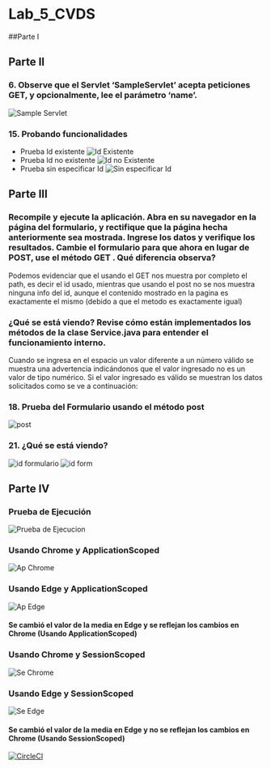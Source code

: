 # Lab_5_CVDS

##Parte I

## Parte II
### 6. Observe que el Servlet ‘SampleServlet’ acepta peticiones GET, y opcionalmente, lee el parámetro ‘name’.
![Sample Servlet](https://github.com/CarlosOrduz777/Lab05_CVDS/blob/ramitos/imagenes/parteII-2.PNG)
### 15. Probando funcionalidades
- Prueba Id existente
![Id Existente](https://github.com/CarlosOrduz777/Lab05_CVDS/blob/ramitos/imagenes/parteIII-3.PNG)
- Prueba Id no existente
![Id no Existente](https://github.com/CarlosOrduz777/Lab05_CVDS/blob/ramitos/imagenes/parteII-3.PNG)
- Prueba sin especificar Id
![Sin especificar Id](https://github.com/CarlosOrduz777/Lab05_CVDS/blob/ramitos/imagenes/parteII-4.PNG)


## Parte III

### Recompile y ejecute la aplicación. Abra en su navegador en la página del formulario, y rectifique que la página hecha anteriormente sea mostrada. Ingrese los datos y verifique los resultados. Cambie el formulario para que ahora en lugar de POST, use el método GET . Qué diferencia observa?

Podemos evidenciar que el usando el GET nos muestra por completo el path, es decir el id usado, mientras que usando el post no se nos muestra ninguna info del id, aunque el contenido mostrado en la pagina es exactamente el mismo (debido a que el metodo es exactamente igual)

### ¿Qué se está viendo? Revise cómo están implementados los métodos de la clase Service.java para entender el funcionamiento interno.

Cuando se ingresa en el espacio un valor diferente a un número válido se muestra una advertencia indicándonos que el valor ingresado no es un valor de tipo numérico. Si el valor ingresado es válido se muestran los datos solicitados como se ve a continuación:

### 18. Prueba del Formulario usando el método post
![post](https://github.com/CarlosOrduz777/Lab05_CVDS/blob/ramitos/imagenes/parteIII-2.PNG)
### 21. ¿Qué se está viendo?
![id formulario](https://github.com/CarlosOrduz777/Lab05_CVDS/blob/ramitos/imagenes/parteIII-1.PNG)
![id form](https://github.com/CarlosOrduz777/Lab05_CVDS/blob/ramitos/imagenes/parteIII-3.PNG)
## Parte IV
### Prueba de Ejecución
![Prueba de Ejecucion](https://github.com/CarlosOrduz777/Lab05_CVDS/blob/ramitos/imagenes/parteIV.PNG)
### Usando Chrome y ApplicationScoped
![Ap Chrome](https://github.com/CarlosOrduz777/Lab05_CVDS/blob/ramitos/imagenes/parteIV-1.PNG)
### Usando Edge y ApplicationScoped
![Ap Edge](https://github.com/CarlosOrduz777/Lab05_CVDS/blob/ramitos/imagenes/parteIV-2.PNG)
#### Se cambió el valor de la media en Edge y se reflejan los cambios en Chrome (Usando ApplicationScoped)
### Usando Chrome y SessionScoped
![Se Chrome](https://github.com/CarlosOrduz777/Lab05_CVDS/blob/ramitos/imagenes/parteIV-4.PNG)
### Usando Edge y SessionScoped
![Se Edge](https://github.com/CarlosOrduz777/Lab05_CVDS/blob/ramitos/imagenes/parteIV-3.PNG)
#### Se cambió el valor de la media en Edge y no se reflejan los cambios en Chrome (Usando SessionScoped)
[![CircleCI](https://circleci.com/gh/CarlosOrduz777/Lab05_CVDS/tree/master.svg?style=svg)](https://circleci.com/gh/CarlosOrduz777/Lab05_CVDS/tree/master)
